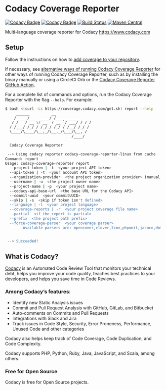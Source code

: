 # Codacy Coverage Reporter

[![Codacy Badge](https://api.codacy.com/project/badge/Grade/1c524e61cd8640e79b80d406eda8754b)](https://www.codacy.com/gh/codacy/codacy-coverage-reporter?utm_source=github.com&amp;utm_medium=referral&amp;utm_content=codacy/codacy-coverage-reporter&amp;utm_campaign=Badge_Grade)
[![Codacy Badge](https://api.codacy.com/project/badge/Coverage/1c524e61cd8640e79b80d406eda8754b)](https://www.codacy.com/gh/codacy/codacy-coverage-reporter?utm_source=github.com&utm_medium=referral&utm_content=codacy/codacy-coverage-reporter&utm_campaign=Badge_Coverage)
[![Build Status](https://circleci.com/gh/codacy/codacy-coverage-reporter.png?style=shield&circle-token=:circle-token)](https://circleci.com/gh/codacy/codacy-coverage-reporter)
[![Maven Central](https://maven-badges.herokuapp.com/maven-central/com.codacy/codacy-coverage-reporter/badge.svg)](https://maven-badges.herokuapp.com/maven-central/com.codacy/codacy-coverage-reporter)

Multi-language coverage reporter for Codacy https://www.codacy.com

## Setup

Follow the instructions on how to [add coverage to your repository](https://docs.codacy.com/coverage-reporter/adding-coverage-to-your-repository/).

If necessary, see [alternative ways of running Codacy Coverage Reporter](https://docs.codacy.com/coverage-reporter/alternative-ways-of-running-coverage-reporter/) for other ways of running Codacy Coverage Reporter, such as by installing the binary manually or using a CircleCI Orb or the [Codacy Coverage Reporter GitHub Action](https://github.com/codacy/codacy-coverage-reporter-action).

For a complete list of commands and options, run the Codacy Coverage Reporter with the flag `--help`. For example:

```bash
$ bash <(curl -Ls https://coverage.codacy.com/get.sh) report --help
     ______          __
    / ____/___  ____/ /___ ________  __
   / /   / __ \/ __  / __ `/ ___/ / / /
  / /___/ /_/ / /_/ / /_/ / /__/ /_/ /
  \____/\____/\__,_/\__,_/\___/\__, /
                              /____/

  Codacy Coverage Reporter

 --> Using codacy reporter codacy-coverage-reporter-linux from cache
Command: report
Usage: codacy-coverage-reporter report 
  --project-token | -t  <your project API token>
  --api-token | -t  <your account API token>
  --organization-provider  <the project organization provider> (manual, gh, bb, ghe, bbe, gl, gle)
  --username | -u  <the project owner name>
  --project-name | -p  <your project name>
  --codacy-api-base-url  <the base URL for the Codacy API>
  --commit-uuid  <your commitUUID>
  --skip | -s  <skip if token isn't defined>
  --language | -l  <your project language>
  --coverage-reports | -r  <your project coverage file name>
  --partial  <if the report is partial>
  --prefix  <the project path prefix>
  --force-coverage-parser  <your coverage parser>
        Available parsers are: opencover,clover,lcov,phpunit,jacoco,dotcover,cobertura


 --> Succeeded!
```

## What is Codacy?

[Codacy](https://www.codacy.com/) is an Automated Code Review Tool that monitors your technical debt, helps you improve your code quality, teaches best practices to your developers, and helps you save time in Code Reviews.

### Among Codacy’s features:

- Identify new Static Analysis issues
- Commit and Pull Request Analysis with GitHub, GitLab, and Bitbucket
- Auto-comments on Commits and Pull Requests
- Integrations with Slack and Jira
- Track issues in Code Style, Security, Error Proneness, Performance, Unused Code and other categories

Codacy also helps keep track of Code Coverage, Code Duplication, and Code Complexity.

Codacy supports PHP, Python, Ruby, Java, JavaScript, and Scala, among others.

### Free for Open Source

Codacy is free for Open Source projects.

